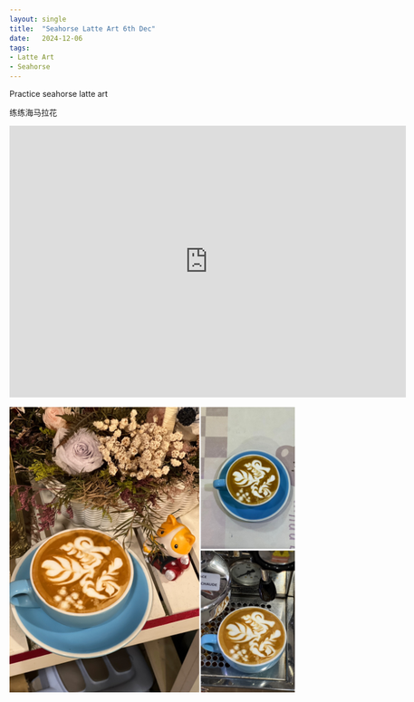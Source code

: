 ```yaml
---
layout: single
title:  "Seahorse Latte Art 6th Dec"
date:   2024-12-06
tags:
- Latte Art
- Seahorse
---
```



Practice seahorse latte art

练练海马拉花


<div class="embed-container">
  <iframe
      src="https://www.youtube.com/embed/lFgXK5hw8F4"
      width="700"
      height="480"
      frameborder="0"
      allowfullscreen="true">
  </iframe>
</div>


![](/assets/img/2024/12/06/7CEF9E50-AABA-42CA-8150-8D325A416CEB.JPG)
